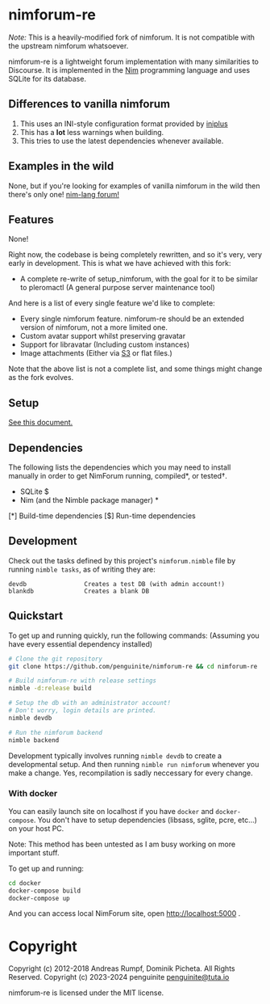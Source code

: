 # nimforum-re

*Note:* This is a heavily-modified fork of nimforum. It is not compatible with the upstream nimforum whatsoever.

nimforum-re is a lightweight forum implementation with many similarities to Discourse.
It is implemented in the [Nim](https://nim-lang.org) programming language and uses SQLite for its database.

## Differences to vanilla nimforum

1. This uses an INI-style configuration format provided by [iniplus](https://github.com/penguinite/iniplus.git)
2. This has a **lot** less warnings when building.
3. This tries to use the latest dependencies whenever available.

## Examples in the wild

None, but if you're looking for examples of vanilla nimforum in the wild then there's only one! [nim-lang forum!](https://forum.nim-lang.org)

## Features

None!

Right now, the codebase is being completely rewritten, and so it's very, very early in development.
This is what we have achieved with this fork:

* A complete re-write of setup_nimforum, with the goal for it to be similar to pleromactl (A general purpose server maintenance tool)

And here is a list of every single feature we'd like to complete:
* Every single nimforum feature. nimforum-re should be an extended version of nimforum, not a more limited one.
* Custom avatar support whilst preserving gravatar
* Support for libravatar (Including custom instances)
* Image attachments (Either via [S3](https://forum.nim-lang.org/t/8694#56729) or flat files.)

Note that the above list is not a complete list, and some things might change as the fork evolves.

## Setup

[See this document.](https://github.com/nim-lang/nimforum/blob/master/setup.md)

## Dependencies

The following lists the dependencies which you may need to install manually
in order to get NimForum running, compiled*, or tested†.

* SQLite $
* Nim (and the Nimble package manager) \*

[*] Build-time dependencies
[$] Run-time dependencies


## Development

Check out the tasks defined by this project's ``nimforum.nimble`` file by
running ``nimble tasks``, as of writing they are:

```
devdb                Creates a test DB (with admin account!)
blankdb              Creates a blank DB
```

## Quickstart

To get up and running quickly, run the following commands: (Assuming you have every essential dependency installed)

```bash
# Clone the git repository
git clone https://github.com/penguinite/nimforum-re && cd nimforum-re

# Build nimforum-re with release settings
nimble -d:release build

# Setup the db with an administrator account!
# Don't worry, login details are printed.
nimble devdb

# Run the nimforum backend
nimble backend
```

Development typically involves running `nimble devdb` to create a developmental setup.
And then running `nimble run nimforum` whenever you make a change.
Yes, recompilation is sadly neccessary for every change.

### With docker

You can easily launch site on localhost if you have `docker` and `docker-compose`.
You don't have to setup dependencies (libsass, sglite, pcre, etc...) on your host PC.

Note: This method has been untested as I am busy working on more important stuff.

To get up and running:

```bash
cd docker
docker-compose build
docker-compose up
```

And you can access local NimForum site, open [http://localhost:5000](http://localhost:5000) .

# Copyright

Copyright (c) 2012-2018 Andreas Rumpf, Dominik Picheta. All Rights Reserved.
Copyright (c) 2023-2024 penguinite <penguinite@tuta.io>

nimforum-re is licensed under the MIT license.
